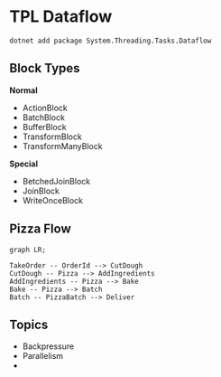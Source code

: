 # TPL Dataflow

```shell
dotnet add package System.Threading.Tasks.Dataflow
```

## Block Types

**Normal**
* ActionBlock
* BatchBlock
* BufferBlock
* TransformBlock
* TransformManyBlock

**Special**
* BetchedJoinBlock
* JoinBlock
* WriteOnceBlock


## Pizza Flow

```mermaid
graph LR;

TakeOrder -- OrderId --> CutDough
CutDough -- Pizza --> AddIngredients
AddIngredients -- Pizza --> Bake
Bake -- Pizza --> Batch
Batch -- PizzaBatch --> Deliver
```

## Topics

* Backpressure
* Parallelism
* 